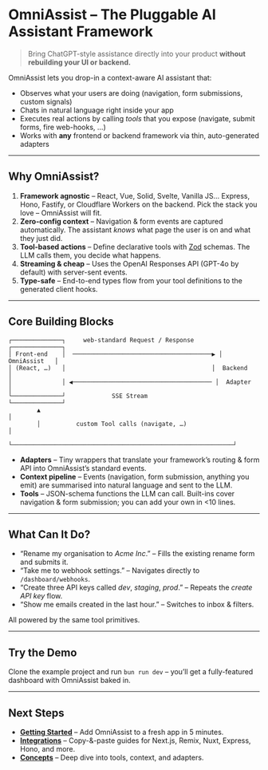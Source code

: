 # OmniAssist – The Pluggable AI Assistant Framework

> Bring ChatGPT-style assistance directly into your product **without rebuilding your UI or
> backend.**

OmniAssist lets you drop-in a context-aware AI assistant that:

- Observes what your users are doing (navigation, form submissions, custom signals)
- Chats in natural language right inside your app
- Executes real actions by calling _tools_ that you expose (navigate, submit forms, fire web-hooks,
  …)
- Works with **any** frontend or backend framework via thin, auto-generated adapters

---

## Why OmniAssist?

1. **Framework agnostic** – React, Vue, Solid, Svelte, Vanilla JS… Express, Hono, Fastify, or
   Cloudflare Workers on the backend. Pick the stack you love – OmniAssist will fit.
2. **Zero-config context** – Navigation & form events are captured automatically. The assistant
   _knows_ what page the user is on and what they just did.
3. **Tool-based actions** – Define declarative tools with [Zod](https://zod.dev/) schemas. The LLM
   calls them, you decide what happens.
4. **Streaming & cheap** – Uses the OpenAI Responses API (GPT-4o by default) with server-sent
   events.
5. **Type-safe** – End-to-end types flow from your tool definitions to the generated client hooks.

---

## Core Building Blocks

```
┌──────────────┐     web-standard Request / Response      ┌──────────────┐
│ Front-end    │  ───────────────────────────────────────▶ │ OmniAssist   │
│ (React, …)   │                                         │  Backend     │
│              │ ◀─────────────────────────────────────── │  Adapter     │
└──────────────┘             SSE Stream                  └──────────────┘
        ▲                                                             │
        │          custom Tool calls (navigate, …)                    │
        └──────────────────────────────────────────────────────────────┘
```

- **Adapters** – Tiny wrappers that translate your framework’s routing & form API into OmniAssist’s
  standard events.
- **Context pipeline** – Events (navigation, form submission, anything you emit) are summarised into
  natural language and sent to the LLM.
- **Tools** – JSON-schema functions the LLM can call. Built-ins cover navigation & form submission;
  you can add your own in <10 lines.

---

## What Can It Do?

- “Rename my organisation to _Acme Inc_.” – Fills the existing rename form and submits it.
- “Take me to webhook settings.” – Navigates directly to `/dashboard/webhooks`.
- “Create three API keys called _dev_, _staging_, _prod_.” – Repeats the _create API key_ flow.
- “Show me emails created in the last hour.” – Switches to inbox & filters.

All powered by the same tool primitives.

---

## Try the Demo

Clone the example project and run `bun run dev` – you’ll get a fully-featured dashboard with
OmniAssist baked in.

---

## Next Steps

- **[Getting Started](getting-started.md)** – Add OmniAssist to a fresh app in 5 minutes.
- **[Integrations](integrations.md)** – Copy-&-paste guides for Next.js, Remix, Nuxt, Express, Hono,
  and more.
- **[Concepts](concepts.md)** – Deep dive into tools, context, and adapters.
